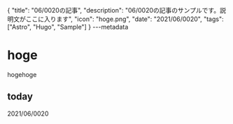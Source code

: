 {
  "title": "06/0020の記事",
  "description": "06/0020の記事のサンプルです。説明文がここに入ります",
  "icon": "hoge.png",
  "date": "2021/06/0020",
  "tags": ["Astro", "Hugo", "Sample"]
}
---metadata

# hoge
hogehoge

## today
2021/06/0020